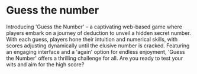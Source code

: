 # Guess the number

Introducing 'Guess the Number' – a captivating web-based game where players embark on a journey of deduction to unveil a hidden secret number. With each guess, players hone their intuition and numerical skills, with scores adjusting dynamically until the elusive number is cracked. Featuring an engaging interface and a 'again' option for endless enjoyment, 'Guess the Number' offers a thrilling challenge for all. Are you ready to test your wits and aim for the high score?
